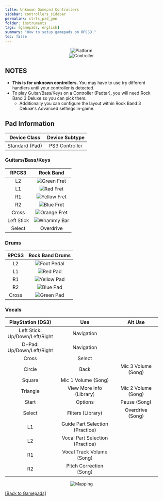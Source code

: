 ```yaml
---
title: Unknown Gamepad Controllers
sidebar: controllers_sidebar
permalink: ctrls_pad_gen
folder: instruments
tags: [gamepads, english]
summary: "How to setup gamepads on RPCS3."
toc: false
---
```


<div align="center"> <img src="https://rb3pc.milohax.org/images/instruments/plat/myst.png" alt="Platform" title="Platform"></div>

<div align="center"> <img src="https://rb3pc.milohax.org/images/instruments/cont/mystcontrollers.png" alt="Controller" title="Controller"></div>

## NOTES

* **This is for unknown controllers.** You may have to use try different handlers until your controller is detected.
* To play Guitar/Bass/Keys on a Controller (Padtar), you will need Rock Band 3 Deluxe so you can pick them.
	- Additionally you can configure the layout within Rock Band 3 Deluxe's Advanced settings in-game.

## Pad Information

| Device Class | Device Subtype |
|:------------------:|:---------------------:|
| Standard (Pad) | PS3 Controller |

### Guitars/Bass/Keys

| **RPCS3**          | **Rock Band** |
|:------------------:|:---------------------:|
| L2 | ![Green Fret](https://rb3pc.milohax.org/images/btns/gtrs/gf.png "Green Fret") |
| L1 | ![Red Fret](https://rb3pc.milohax.org/images/btns/gtrs/rf.png "Red Fret") |
| R1 | ![Yellow Fret](https://rb3pc.milohax.org/images/btns/gtrs/yf.png "Yellow Fret") |
| R2 | ![Blue Fret](https://rb3pc.milohax.org/images/btns/gtrs/bf.png "Blue Fret") |
| Cross | ![Orange Fret](https://rb3pc.milohax.org/images/btns/gtrs/of.png "Orange Fret") |
| Left Stick | ![Whammy Bar](https://rb3pc.milohax.org/images/btns/gtrs/wb.png "Whammy Bar") |
| Select | Overdrive |

### Drums 

| **RPCS3**    | **Rock Band Drums** |
|:--------:|:-------------------:|
| L2 | ![Foot Pedal](https://rb3pc.milohax.org/images/btns/drms/rb/kp.png "Foot Pedal") |
| L1 | ![Red Pad](https://rb3pc.milohax.org/images/btns/drms/rb/rp.png "Red Pad") |
| R1 | ![Yellow Pad](https://rb3pc.milohax.org/images/btns/drms/rb/yp.png "Yellow Pad") |
| R2 | ![Blue Pad](https://rb3pc.milohax.org/images/btns/drms/rb/bp.png "Blue Pad") |
| Cross | ![Green Pad](https://rb3pc.milohax.org/images/btns/drms/rb/gp.png "Green Pad") |

### Vocals

| **PlayStation (DS3)** | **Use** | **Alt Use** |
|:---------------------:|:-------------------------------:|:-------------------:|
| Left Stick: <br> Up/Down/Left/Right | Navigation | |
| D-Pad: <br> Up/Down/Left/Right | Navigation | |
| Cross | Select | |
| Circle | Back | Mic 3 Volume (Song) |
| Square | Mic 1 Volume (Song) | |
| Triangle | View More Info (Library) | Mic 2 Volume (Song) |
| Start | Options | Pause (Song) |
| Select | Filters (Library) | Overdrive (Song) |
| L1 | Guide Part Selection (Practice) | |
| L2 | Vocal Part Selection (Practice) | |
| R1 | Vocal Track Volume (Song) | |
| R2 | Pitch Correction (Song) | |

<div align="center"> <img src="https://rb3pc.milohax.org/images/instruments/maps/mystmapping.png" alt="Mapping" title="Mapping"></div>

[[Back to Gamepads]](https://rb3pc.milohax.org/ctrls_pads)